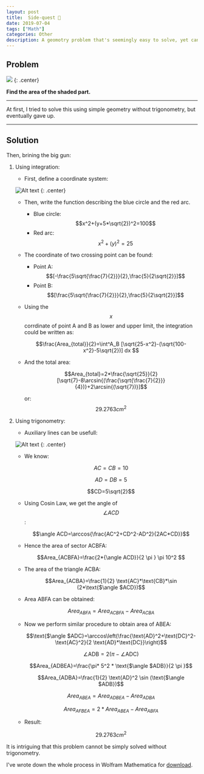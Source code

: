```yaml
---
layout: post
title:  Side-quest 🐉
date: 2019-07-04
tags: ["Math"]
categories: Other
description: A geomotry problem that's seemingly easy to solve, yet cannot be solved without some "advanced" tools. Solved with integration and trigonometry.
---
```


## Problem

![]({{site.baseurl}}/assets/img/post_img/2019-07-04-img1.svg)
{: .center}

__Find the area of the shaded part.__

----

At first, I tried to solve this using simple geometry without trigonometry, but eventually gave up.

----
## Solution
Then, brining the big gun:

1. Using integration:

    - First, define a coordinate system:

    ![Alt text]({{site.baseurl}}/assets/img/post_img/2019-07-04-img2.svg)
    {: .center}

    - Then, write the function describing the blue circle and the red arc.
      * Blue circle: $$x^2+(y+5*\sqrt{2})^2=100$$
      * Red arc: $$x^2+(y)^2=25$$

    - The coordinate of two crossing point can be found:
      * Point A: $$[-\frac{5\sqrt{\frac{7}{2}}}{2},\frac{5}{2\sqrt{2}}]$$
      * Point B: $$[\frac{5\sqrt{\frac{7}{2}}}{2},\frac{5}{2\sqrt{2}}]$$

    - Using the $$x$$ corrdinate of point A and B as lower and upper limit, the integration could be written as:

      $$\frac{Area_{total}}{2}=\int^A_B [\sqrt{25-x^2}-(\sqrt{100-x^2}-5\sqrt{2})]  dx $$

    - And the total area:

      $$Area_{total}=2*\frac{\sqrt{25}}{2}[\sqrt{7}-8\arcsin{(\frac{\sqrt{\frac{7}{2}}}{4})}+2\arcsin{(\sqrt{7})}]$$

      or: $$29.2763 cm^2$$

2. Using trigonometry:
    - Auxiliary lines can be usefull:

    ![Alt text]({{site.baseurl}}/assets/img/post_img/2019-07-04-img3.svg)
    {: .center}

    - We know:

       $$AC=CB=10$$

       $$AD=DB=5$$

       $$CD=5\sqrt{2}$$
    - Using Cosin Law, we get the angle of $$\angle ACD$$:

      $$\angle ACD=\arccos{\frac{AC^2+CD^2-AD^2}{2AC*CD}}$$

    - Hence the area of sector ACBFA:

      $$Area_{ACBFA}=\frac{2*{\angle ACD}}{2 \pi } \pi  10^2 $$

    - The area of the triangle ACBA:

      $$Area_{ACBA}=\frac{1}{2} \text{AC}*\text{CB}*\sin (2*\text{$\angle $ACD})$$

    - Area ABFA can be obtained:

      $$Area_{ABFA}=Area_{ACBFA}-Area_{ACBA}$$

    - Now we perform similar procedure to obtain area of ABEA:

      $$\text{$\angle $ADC}=\arccos\left(\frac{\text{AD}^2+\text{DC}^2-\text{AC}^2}{2 \text{AD}*\text{DC}}\right)$$

      $$\text{$\angle $ADB}=2 (\pi -\text{$\angle $ADC})$$

      $$Area_{ADBEA}=\frac{\pi* 5^2 * \text{$\angle $ADB}}{2 \pi }$$

      $$Area_{ADBA}=\frac{1}{2} \text{AD}^2 \sin (\text{$\angle $ADB})$$

      $$Area_{ABEA}=Area_{ADBEA}-Area_{ADBA}$$

      $$Area_{AFBEA}=2*Area_{ABEA}-Area_{ABFA}$$

    - Result:

      $$29.2763 cm^2$$

It is intriguing that this problem cannot be simply solved without trigonometry.

I've wrote down the whole process in Wolfram Mathematica for [download].

[download]:{{site.baseurl}}/assets/other/2019-07-04-Little_math_side-quest.1.nb
